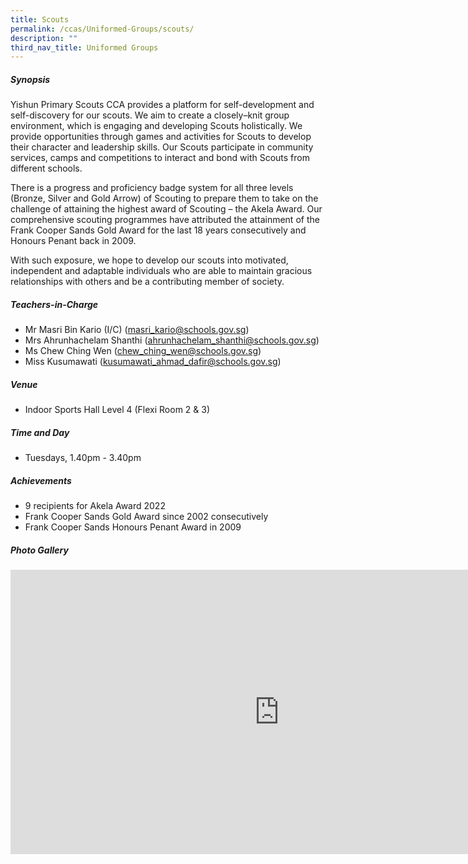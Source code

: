 ```yaml
---
title: Scouts
permalink: /ccas/Uniformed-Groups/scouts/
description: ""
third_nav_title: Uniformed Groups
---
```

##### **Synopsis**
Yishun Primary Scouts CCA provides a platform for self-development and self-discovery for our scouts. We aim to create a closely–knit group environment, which is engaging and developing Scouts holistically. We provide opportunities through games and activities for Scouts to develop their character and leadership skills. Our Scouts participate in community services, camps and competitions to interact and bond with Scouts from different schools.

There is a progress and proficiency badge system for all three levels (Bronze, Silver and Gold Arrow) of Scouting to prepare them to take on the challenge of attaining the highest award of Scouting – the Akela Award. Our comprehensive scouting programmes have attributed the attainment of the Frank Cooper Sands Gold Award for the last 18 years consecutively and Honours Penant back in 2009.

With such exposure, we hope to develop our scouts into motivated, independent and adaptable individuals who are able to maintain gracious relationships with others and be a contributing member of society.

##### **Teachers-in-Charge**
* Mr Masri Bin Kario (I/C) (masri_kario@schools.gov.sg)
* Mrs Ahrunhachelam Shanthi (ahrunhachelam_shanthi@schools.gov.sg)
* Ms Chew Ching Wen (chew_ching_wen@schools.gov.sg)
* Miss Kusumawati (kusumawati_ahmad_dafir@schools.gov.sg)

##### **Venue**
* Indoor Sports Hall Level 4 (Flexi Room 2 &amp; 3)

##### **Time and Day**
* Tuesdays, 1.40pm - 3.40pm

##### **Achievements**
* 9 recipients for Akela Award 2022
* Frank Cooper Sands Gold Award since 2002 consecutively
* Frank Cooper Sands Honours Penant Award in 2009

##### **Photo Gallery**

<iframe allowfullscreen="true" width="860" height="455" frameborder="0" src="https://docs.google.com/presentation/d/e/2PACX-1vR6BP9LBEIMqw8poi3BvMwYFvsKA9k1pFVT7STlWW7Yrl8tf6EWdb7-keS6tObdPCjFWnBpxZFYuSjj/embed?start=true&amp;loop=true&amp;delayms=3000"></iframe>